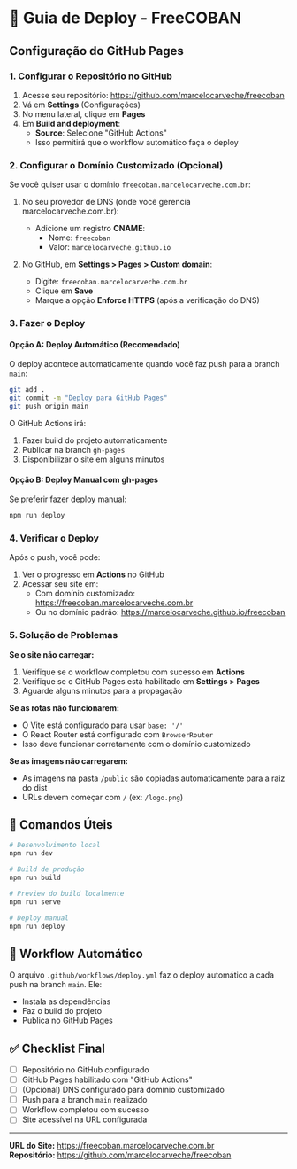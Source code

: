 # 🚀 Guia de Deploy - FreeCOBAN

## Configuração do GitHub Pages

### 1. Configurar o Repositório no GitHub

1. Acesse seu repositório: https://github.com/marcelocarveche/freecoban
2. Vá em **Settings** (Configurações)
3. No menu lateral, clique em **Pages**
4. Em **Build and deployment**:
   - **Source**: Selecione "GitHub Actions"
   - Isso permitirá que o workflow automático faça o deploy

### 2. Configurar o Domínio Customizado (Opcional)

Se você quiser usar o domínio `freecoban.marcelocarveche.com.br`:

1. No seu provedor de DNS (onde você gerencia marcelocarveche.com.br):
   - Adicione um registro **CNAME**:
     - Nome: `freecoban`
     - Valor: `marcelocarveche.github.io`
   
2. No GitHub, em **Settings > Pages > Custom domain**:
   - Digite: `freecoban.marcelocarveche.com.br`
   - Clique em **Save**
   - Marque a opção **Enforce HTTPS** (após a verificação do DNS)

### 3. Fazer o Deploy

#### Opção A: Deploy Automático (Recomendado)

O deploy acontece automaticamente quando você faz push para a branch `main`:

```bash
git add .
git commit -m "Deploy para GitHub Pages"
git push origin main
```

O GitHub Actions irá:
1. Fazer build do projeto automaticamente
2. Publicar na branch `gh-pages`
3. Disponibilizar o site em alguns minutos

#### Opção B: Deploy Manual com gh-pages

Se preferir fazer deploy manual:

```bash
npm run deploy
```

### 4. Verificar o Deploy

Após o push, você pode:

1. Ver o progresso em **Actions** no GitHub
2. Acessar seu site em:
   - Com domínio customizado: https://freecoban.marcelocarveche.com.br
   - Ou no domínio padrão: https://marcelocarveche.github.io/freecoban

### 5. Solução de Problemas

**Se o site não carregar:**

1. Verifique se o workflow completou com sucesso em **Actions**
2. Verifique se o GitHub Pages está habilitado em **Settings > Pages**
3. Aguarde alguns minutos para a propagação

**Se as rotas não funcionarem:**

- O Vite está configurado para usar `base: '/'`
- O React Router está configurado com `BrowserRouter`
- Isso deve funcionar corretamente com o domínio customizado

**Se as imagens não carregarem:**

- As imagens na pasta `/public` são copiadas automaticamente para a raiz do dist
- URLs devem começar com `/` (ex: `/logo.png`)

## 📝 Comandos Úteis

```bash
# Desenvolvimento local
npm run dev

# Build de produção
npm run build

# Preview do build localmente
npm run serve

# Deploy manual
npm run deploy
```

## 🔄 Workflow Automático

O arquivo `.github/workflows/deploy.yml` faz o deploy automático a cada push na branch `main`. Ele:

- Instala as dependências
- Faz o build do projeto
- Publica no GitHub Pages

## ✅ Checklist Final

- [ ] Repositório no GitHub configurado
- [ ] GitHub Pages habilitado com "GitHub Actions"
- [ ] (Opcional) DNS configurado para domínio customizado
- [ ] Push para a branch `main` realizado
- [ ] Workflow completou com sucesso
- [ ] Site acessível na URL configurada

---

**URL do Site:** https://freecoban.marcelocarveche.com.br  
**Repositório:** https://github.com/marcelocarveche/freecoban
